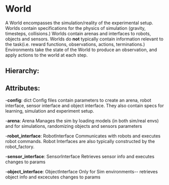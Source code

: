 # World

A World encompasses the simulation/reality of the experimental setup. Worlds contain specifications for the physics of simulation (gravity, timesteps, collisions.) Worlds contain arenas and interfaces to robots, objects and sensors. Worlds do **not** typically contain information relevant to the task(i.e. reward functions, observations, actions, terminations.) Environments take the state of the World to produce an observation, and apply actions to the world at each step. 
    
    
## Hierarchy: 

## Attributes:
-**config**: dict
            Config files contain parameters to create an arena, robot interface,
            sensor interface and object interface. They also contain specs for
            learning, simulation and experiment setup.
 
-**arena**: Arena
            Manages the sim by loading models (in both sim/real envs) and for
            simulations, randomizing objects and sensors parameters

-**robot_interface**: RobotInterface
            Communicates with robots and executes robot commands. Robot Interfaces are also typically constructed by the robot_factory.

-**sensor_interface**: SensorInterface
            Retrieves sensor info and executes changes to params    
 
-**object_interface**: ObjectInterface
            Only for Sim environments-- retrieves object info and excecutes
            changes to params
